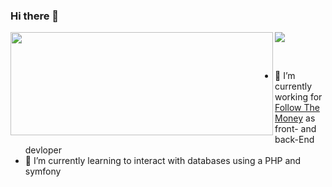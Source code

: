 ### Hi there 👋

<p>
  <img align='left' width="420" height="165" src="https://github-readme-stats.vercel.app/api?username=simonplanje&show_icons=true&theme=ayu-mirage">
  
  <a href="https://github.com/simonplanje">
      <img align='center' src="https://github-readme-stats.vercel.app/api/top-langs/?username=simonplanje&layout=compact&title_color=fff&text_color=9f9f9f&bg_color=151515">
  </a>
</p>

<br>

- 🔭 I’m currently working for [Follow The Money](https://www.ftm.nl/) as front- and back-End devloper
- 🌱 I’m currently learning to interact with databases using a PHP and symfony


<!--
**SimonPlanje/SimonPlanje** is a ✨ _special_ ✨ repository because its `README.md` (this file) appears on your GitHub profile.

Here are some ideas to get you started:


- 👯 I’m looking to collaborate on 
- 🤔 I’m looking for help with ...
- 💬 Ask me about ...
- 📫 How to reach me: ...
- 😄 Pronouns: ...
- ⚡ Fun fact: ...
-->
